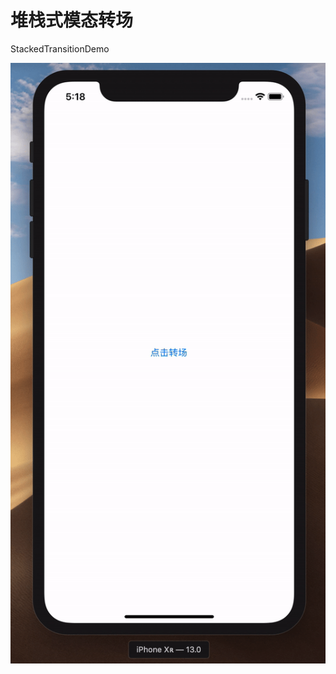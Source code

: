 # 堆栈式模态转场

StackedTransitionDemo

![DEMO](https://github.com/ZhangYizhe/StackedTransition/blob/master/demo.gif?raw=true)